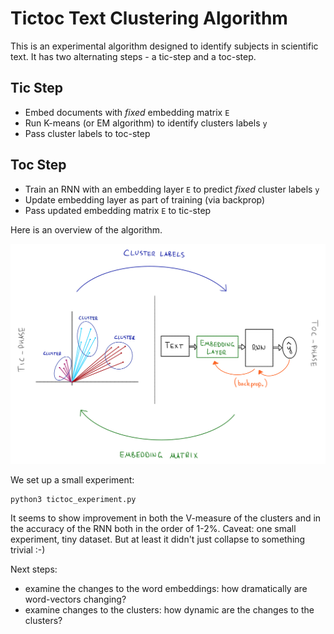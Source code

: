 # Tictoc Text Clustering Algorithm

This is an experimental algorithm designed to identify subjects in scientific text. It has two alternating steps - a tic-step and a toc-step.

## Tic Step
- Embed documents with _fixed_ embedding matrix `E`
- Run K-means (or EM algorithm) to identify clusters labels `y`
- Pass cluster labels to toc-step

## Toc Step
- Train an RNN with an embedding layer `E` to predict _fixed_ cluster labels `y`
- Update embedding layer as part of training (via backprop)
- Pass updated embedding matrix `E` to tic-step

Here is an overview of the algorithm.

<img src="tictoc_text_clustering/images/tictoc_overview.png" alt="Drawing" style="width: 1000px;"/>

We set up a small experiment:

~~~~
python3 tictoc_experiment.py
~~~~

It seems to show improvement in both the V-measure of the clusters and in the accuracy of the RNN both in the order of 1-2%. Caveat: one small experiment, tiny dataset. But at least it didn't just collapse to something trivial :-)

Next steps:
- examine the changes to the word embeddings: how dramatically are word-vectors changing?
- examine changes to the clusters: how dynamic are the changes to the clusters?
